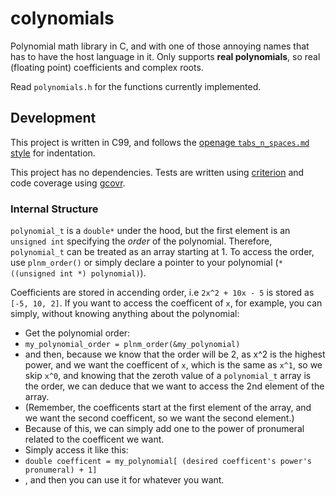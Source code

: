 # colynomials

Polynomial math library in C, and with one of those annoying names that has to have the host language in it. Only supports __real polynomials__, so real (floating point) coefficients and complex roots.

Read `polynomials.h` for the functions currently implemented.

## Development

This project is written in C99, and follows the [openage `tabs_n_spaces.md` style](https://github.com/SFTtech/openage/blob/master/doc/code_style/tabs_n_spaces.md) for indentation.

This project has no dependencies. Tests are written using [criterion](https://criterion.readthedocs.io/en/master/intro.html) and code coverage using [gcovr](https://gcovr.com/en/stable/).

### Internal Structure

`polynomial_t` is a `double*` under the hood, but the first element is an `unsigned int` specifying the *order* of the polynomial. Therefore, `polynomial_t` can be treated as an array starting at 1. To access the order, use `plnm_order()` or simply declare a pointer to your polynomial (`*((unsigned int *) polynomial)`).

Coefficients are stored in accending order, i.e `2x^2 + 10x - 5` is stored as `[-5, 10, 2]`. If you want to access the coefficent of `x`, for example, you can simply, without knowing anything about the polynomial:
* Get the polynomial order:
* ```my_polynomial_order = plnm_order(&my_polynomial)```
* and then, because we know that the order will be 2, as x^2 is the highest power, and we want the coefficent of `x`, which is the same as `x^1`, so we skip `x^0`, and knowing that the zeroth value of a `polynomial_t` array is the order, we can deduce that we want to access the 2nd element of the array.
*  (Remember, the coefficents start at the first element of the array, and we want the second coefficent, so we want the second element.)
* Because of this, we can simply add one to the power of pronumeral related to the coefficent we want.
* Simply access it like this:
* ```double coefficent = my_polynomial[ (desired coefficent's power's pronumeral) + 1]```
* , and then you can use it for whatever you want.
